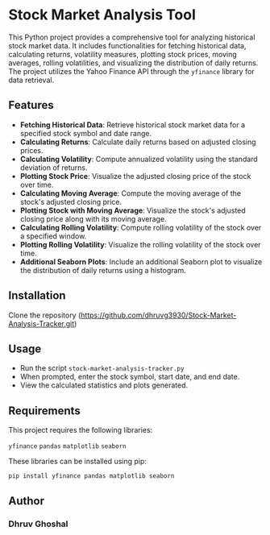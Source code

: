 # Stock Market Analysis Tool

This Python project provides a comprehensive tool for analyzing historical stock market data. It includes functionalities for fetching historical data, calculating returns, volatility measures, 
plotting stock prices, moving averages, rolling volatilities, and visualizing the distribution of daily returns. The project utilizes the Yahoo Finance API through the `yfinance` library 
for data retrieval.

## Features

- **Fetching Historical Data**: Retrieve historical stock market data for a specified stock symbol and date range.
- **Calculating Returns**: Calculate daily returns based on adjusted closing prices.
- **Calculating Volatility**: Compute annualized volatility using the standard deviation of returns.
- **Plotting Stock Price**: Visualize the adjusted closing price of the stock over time.
- **Calculating Moving Average**: Compute the moving average of the stock's adjusted closing price.
- **Plotting Stock with Moving Average**: Visualize the stock's adjusted closing price along with its moving average.
- **Calculating Rolling Volatility**: Compute rolling volatility of the stock over a specified window.
- **Plotting Rolling Volatility**: Visualize the rolling volatility of the stock over time.
- **Additional Seaborn Plots**: Include an additional Seaborn plot to visualize the distribution of daily returns using a histogram.

## Installation
Clone the repository
(https://github.com/dhruvg3930/Stock-Market-Analysis-Tracker.git)

## Usage

- Run the script `stock-market-analysis-tracker.py`
- When prompted, enter the stock symbol, start date, and end date.
- View the calculated statistics and plots generated.

## Requirements

This project requires the following libraries:

`yfinance` `pandas` `matplotlib` `seaborn`

These libraries can be installed using pip:
```bash
pip install yfinance pandas matplotlib seaborn
```

## Author
### Dhruv Ghoshal 


